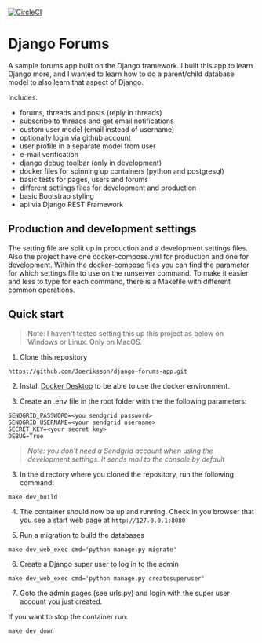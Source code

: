 [![CircleCI](https://circleci.com/gh/Joeriksson/django-forums-app/tree/master.svg?style=svg)](https://circleci.com/gh/Joeriksson/django-forums-app/tree/master)

# Django Forums

A sample forums app built on the Django framework. I built this app to learn Django more, and I wanted to learn how to do a parent/child database model to also learn that aspect of Django.

Includes:

- forums, threads and posts (reply in threads)
- subscribe to threads and get email notifications
- custom user model (email instead of username)
- optionally login via github account
- user profile in a separate model from user
- e-mail verification
- django debug toolbar (only in development)
- docker files for spinning up containers (python and postgresql)
- basic tests for pages, users and forums
- different settings files for development and production
- basic Bootstrap styling
- api via Django REST Framework

## Production and development settings
 
The setting file are split up in production and a development settings files. Also the project have one docker-compose.yml for production and one for development. Within the docker-compose files you can find the parameter for which settings file to use on the runserver command. To make it easier and less to type for each command, there is a Makefile with different common operations.

## Quick start

> Note: I haven't tested setting this up this project as below on Windows or Linux. Only on MacOS.

1. Clone this repository

`https://github.com/Joeriksson/django-forums-app.git`

2. Install [Docker Desktop](https://www.docker.com/products/docker-desktop) to be able to use the docker environment.

3. Create an .env file in the root folder with the the following parameters:

```ENVIRONMENT='development'
SENDGRID_PASSWORD=<you sendgrid password>
SENDGRID_USERNAME=<your sendgrid username>
SECRET_KEY=<your secret key>
DEBUG=True
```
> *Note: you don't need a Sendgrid account when using the development settings. It sends mail to the console by default*

3. In the directory where you cloned the repository, run the following command:

`make dev_build`

4. The container should now be up and running. Check in you browser that you see a start web page at `http://127.0.0.1:8080`

5. Run a migration to build the databases

`make dev_web_exec cmd='python manage.py migrate'`

6. Create a Django super user to log in to the admin

`make dev_web_exec cmd='python manage.py createsuperuser'`

7. Goto the admin pages (see urls.py) and login with the super user account you just created.

If you want to stop the container run:

`make dev_down`


